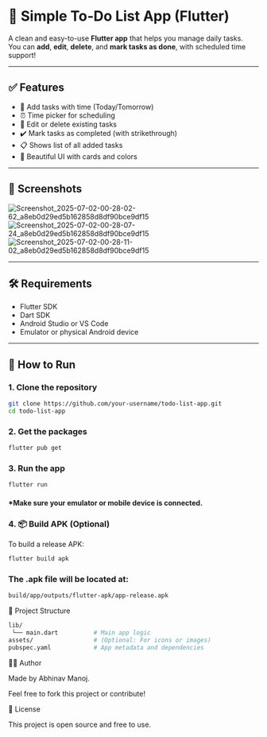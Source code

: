 # 📝 Simple To‑Do List App (Flutter)

A clean and easy-to-use **Flutter app** that helps you manage daily tasks.  
You can **add**, **edit**, **delete**, and **mark tasks as done**, with scheduled time support!

---

## ✅ Features

- 📌 Add tasks with time (Today/Tomorrow)
- ⏰ Time picker for scheduling
- 📝 Edit or delete existing tasks
- ✔️ Mark tasks as completed (with strikethrough)
- 📋 Shows list of all added tasks
- 🎨 Beautiful UI with cards and colors

---

## 📱 Screenshots

![Screenshot_2025-07-02-00-28-02-62_a8eb0d29ed5b162858d8df90bce9df15](https://github.com/user-attachments/assets/db0fc5f6-597e-4b44-9eaf-d09060bc7a83)
![Screenshot_2025-07-02-00-28-07-24_a8eb0d29ed5b162858d8df90bce9df15](https://github.com/user-attachments/assets/ce252507-95fa-485a-a4a5-c782228a6f51)
![Screenshot_2025-07-02-00-28-11-02_a8eb0d29ed5b162858d8df90bce9df15](https://github.com/user-attachments/assets/18290e9a-192f-4cb2-85ec-2860b9ec89c7)

---

## 🛠 Requirements

- Flutter SDK
- Dart SDK
- Android Studio or VS Code
- Emulator or physical Android device

---

## 🚀 How to Run

### 1. Clone the repository

```bash
git clone https://github.com/your-username/todo-list-app.git
cd todo-list-app
```

### 2. Get the packages

```bash
flutter pub get
```

### 3. Run the app

```bash
flutter run
```

#### *Make sure your emulator or mobile device is connected.

### 4. 📦 Build APK (Optional)
To build a release APK:

```bash
flutter build apk
```

### The .apk file will be located at:

```bash
build/app/outputs/flutter-apk/app-release.apk
```

📂 Project Structure

```bash
lib/
 └── main.dart          # Main app logic
assets/                 # (Optional: For icons or images)
pubspec.yaml            # App metadata and dependencies
```

👨‍💻 Author

Made by Abhinav Manoj.

Feel free to fork this project or contribute!

📄 License

This project is open source and free to use.
